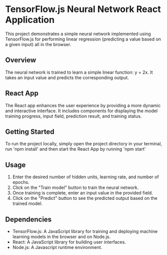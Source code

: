 # TensorFlow.js Neural Network React Application

This project demonstrates a simple neural network implemented using TensorFlow.js for performing linear regression (predicting a value based on a given input) all in the browser.

## Overview

The neural network is trained to learn a simple linear function: y = 2x. It takes an input value and predicts the corresponding output.

## React App

The React app enhances the user experience by providing a more dynamic and interactive interface. It includes components for displaying the model training progress, input field, prediction result, and training status.

## Getting Started

To run the project locally, simply open the project directory in your terminal, run 'npm install' and then start the React App by running 'npm start'

## Usage

1. Enter the desired number of hidden units, learning rate, and number of epochs.
2. Click on the "Train model" button to train the neural network.
3. Once training is complete, enter an input value in the provided field.
4. Click on the "Predict" button to see the predicted output based on the trained model.

## Dependencies

- TensorFlow.js: A JavaScript library for training and deploying machine learning models in the browser and on Node.js.
- React: A JavaScript library for building user interfaces.
- Node.js: A Javascript runtime environment.